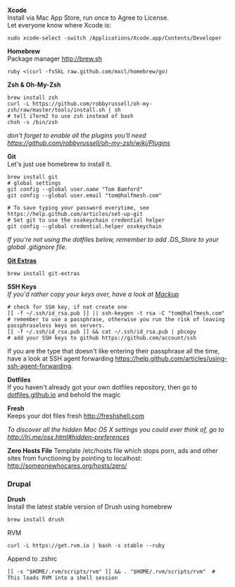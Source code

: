 **Xcode**  
Install via Mac App Store, run once to Agree to License.  
Let everyone know where Xcode is:

    sudo xcode-select -switch /Applications/Xcode.app/Contents/Developer

**Homebrew**  
Package manager http://brew.sh

    ruby <(curl -fsSkL raw.github.com/mxcl/homebrew/go)

**Zsh &amp; Oh-My-Zsh**

    brew install zsh
    curl -L https://github.com/robbyrussell/oh-my-zsh/raw/master/tools/install.sh | sh
    # tell iTerm2 to use zsh instead of bash
    chsh -s /bin/zsh

*don't forget to enable all the plugins you'll need https://github.com/robbyrussell/oh-my-zsh/wiki/Plugins*

**Git**  
Let's just use homebrew to install it.

    brew install git
    # global settings
    git config --global user.name "Tom Bamford"
    git config --global user.email "tom@halfmesh.com"
    
    # To save typing your password everytime, see https://help.github.com/articles/set-up-git
    # Set git to use the osxkeychain credential helper
    git config --global credential.helper osxkeychain

*If you're not using the dotfiles below, remember to add .DS_Store to your global .gitignore file.*

[**Git Extras**](https://github.com/visionmedia/git-extras)

    brew install git-extras

**SSH Keys**  
*If you'd rather copy your keys over, have a look at [Mackup](https://github.com/lra/mackup)*
    
    # check for SSH key, if not create one
    [[ -f ~/.ssh/id_rsa.pub ]] || ssh-keygen -t rsa -C "tom@halfmesh.com"
    # remember to use a passphrase, otherwise you run the risk of leaving passphraseless keys on servers.
    [[ -f ~/.ssh/id_rsa.pub ]] && cat ~/.ssh/id_rsa.pub | pbcopy
    # add your SSH keys to github https://github.com/account/ssh
    
If you are the type that doesn't like entering their passphrase all the time, have a look at SSH agent forwarding https://help.github.com/articles/using-ssh-agent-forwarding.


**Dotfiles**  
If you haven't already got your own dotfiles repository, then go to [dotfiles.github.io](http://dotfiles.github.io) and behold the magic

**Fresh**  
Keeps your dot files fresh http://freshshell.com

*To discover all the hidden Mac OS X settings you could ever think of, go to http://lri.me/osx.html#hidden-preferences*

**Zero Hosts File**
Template /etc/hosts file which stops porn, ads and other sites from functioning by pointing to localhost: http://someonewhocares.org/hosts/zero/

### Drupal

**Drush**  
Install the latest stable version of Drush using homebrew

    brew install drush

RVM

    curl -L https://get.rvm.io | bash -s stable --ruby

Append to .zshrc

    [[ -s "$HOME/.rvm/scripts/rvm" ]] && . "$HOME/.rvm/scripts/rvm"  # This loads RVM into a shell session


